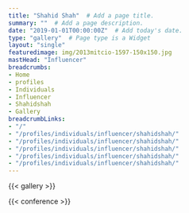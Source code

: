 ```yaml
---
title: "Shahid Shah"  # Add a page title.
summary: ""  # Add a page description.
date: "2019-01-01T00:00:00Z"  # Add today's date.
type: "gallery"  # Page type is a Widget 
layout: "single"
featuredimage: img/2013mitcio-1597-150x150.jpg
mastHead: "Influencer"
breadcrumbs:
- Home
- profiles
- Individuals
- Influencer
- Shahidshah
- Gallery
breadcrumbLinks:
- "/"
- "/profiles/individuals/influencer/shahidshah/"
- "/profiles/individuals/influencer/shahidshah/"
- "/profiles/individuals/influencer/shahidshah/"
- "/profiles/individuals/influencer/shahidshah/"
- "/profiles/individuals/influencer/shahidshah/"
---
```

{{< gallery >}}

{{< conference >}}